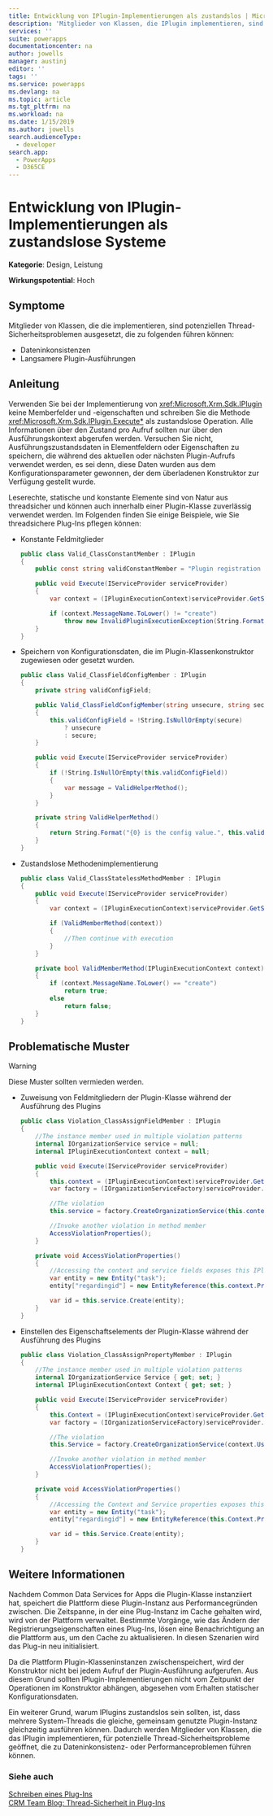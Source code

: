 ```yaml
---
title: Entwicklung von IPlugin-Implementierungen als zustandslos | MicrosoftDocs
description: 'Mitglieder von Klassen, die IPlugin implementieren, sind potenziellen Thread-Sicherheitsproblemen ausgesetzt, die zu Dateninkonsistenz- oder Performanceproblemen führen können.'
services: ''
suite: powerapps
documentationcenter: na
author: jowells
manager: austinj
editor: ''
tags: ''
ms.service: powerapps
ms.devlang: na
ms.topic: article
ms.tgt_pltfrm: na
ms.workload: na
ms.date: 1/15/2019
ms.author: jowells
search.audienceType:
  - developer
search.app:
  - PowerApps
  - D365CE
---
```

# <a name="develop-iplugin-implementations-as-stateless"></a>Entwicklung von IPlugin-Implementierungen als zustandslose Systeme

**Kategorie**: Design, Leistung

**Wirkungspotential**: Hoch

<a name='symptoms'></a>

## <a name="symptoms"></a>Symptome

Mitglieder von Klassen, die die <xref href="Microsoft.Xrm.Sdk.IPlugin?text=IPlugin interface" /> implementieren, sind potenziellen Thread-Sicherheitsproblemen ausgesetzt, die zu folgenden führen können:

- Dateninkonsistenzen
- Langsamere Plugin-Ausführungen

<a name='guidance'></a>

## <a name="guidance"></a>Anleitung

Verwenden Sie bei der Implementierung von <xref:Microsoft.Xrm.Sdk.IPlugin> keine Memberfelder und -eigenschaften und schreiben Sie die Methode <xref:Microsoft.Xrm.Sdk.IPlugin.Execute*> als zustandslose Operation.  Alle Informationen über den Zustand pro Aufruf sollten nur über den Ausführungskontext abgerufen werden.  Versuchen Sie nicht, Ausführungszustandsdaten in Elementfeldern oder Eigenschaften zu speichern, die während des aktuellen oder nächsten Plugin-Aufrufs verwendet werden, es sei denn, diese Daten wurden aus dem Konfigurationsparameter gewonnen, der dem überladenen Konstruktor zur Verfügung gestellt wurde.

Leserechte, statische und konstante Elemente sind von Natur aus threadsicher und können auch innerhalb einer Plugin-Klasse zuverlässig verwendet werden. Im Folgenden finden Sie einige Beispiele, wie Sie threadsichere Plug-Ins pflegen können:

- Konstante Feldmitglieder

    ```csharp
    public class Valid_ClassConstantMember : IPlugin
    {
        public const string validConstantMember = "Plugin registration not valid for {0} message.";

        public void Execute(IServiceProvider serviceProvider)
        {
            var context = (IPluginExecutionContext)serviceProvider.GetService(typeof(IPluginExecutionContext));

            if (context.MessageName.ToLower() != "create")
                throw new InvalidPluginExecutionException(String.Format(Valid_ClassConstantMember.validConstantMember, context.MessageName));
        }
    }
    ```

- Speichern von Konfigurationsdaten, die im Plugin-Klassenkonstruktor zugewiesen oder gesetzt wurden.
    ```csharp
    public class Valid_ClassFieldConfigMember : IPlugin
    {
        private string validConfigField;

        public Valid_ClassFieldConfigMember(string unsecure, string secure)
        {
            this.validConfigField = !String.IsNullOrEmpty(secure)
                ? unsecure
                : secure;
        }

        public void Execute(IServiceProvider serviceProvider)
        {
            if (!String.IsNullOrEmpty(this.validConfigField))
            {
                var message = ValidHelperMethod();
            }
        }

        private string ValidHelperMethod()
        {
            return String.Format("{0} is the config value.", this.validConfigField);
        }
    }
    ```

- Zustandslose Methodenimplementierung

    ```csharp
    public class Valid_ClassStatelessMethodMember : IPlugin
    {
        public void Execute(IServiceProvider serviceProvider)
        {
            var context = (IPluginExecutionContext)serviceProvider.GetService(typeof(IPluginExecutionContext));
    
            if (ValidMemberMethod(context))
            {
                //Then continue with execution
            }
        }
    
        private bool ValidMemberMethod(IPluginExecutionContext context)
        {
            if (context.MessageName.ToLower() == "create")
                return true;
            else
                return false;
        }
    }
    ```

<a name='problem'></a>

## <a name="problematic-patterns"></a>Problematische Muster

> [!WARNING]
> Diese Muster sollten vermieden werden.

- Zuweisung von Feldmitgliedern der Plugin-Klasse während der Ausführung des Plugins
 
    ```csharp
    public class Violation_ClassAssignFieldMember : IPlugin
    {
        //The instance member used in multiple violation patterns
        internal IOrganizationService service = null;
        internal IPluginExecutionContext context = null;
    
        public void Execute(IServiceProvider serviceProvider)
        {
            this.context = (IPluginExecutionContext)serviceProvider.GetService(typeof(IPluginExecutionContext));
            var factory = (IOrganizationServiceFactory)serviceProvider.GetService(typeof(IOrganizationServiceFactory));
    
            //The violation
            this.service = factory.CreateOrganizationService(this.context.UserId);
    
            //Invoke another violation in method member
            AccessViolationProperties();
        }
    
        private void AccessViolationProperties()
        {
            //Accessing the context and service fields exposes this IPlugin implementation to thread-safety issues
            var entity = new Entity("task");
            entity["regardingid"] = new EntityReference(this.context.PrimaryEntityName, this.context.PrimaryEntityId);
    
            var id = this.service.Create(entity);
        }
    }
    ```

- Einstellen des Eigenschaftselements der Plugin-Klasse während der Ausführung des Plugins

    ```csharp
    public class Violation_ClassAssignPropertyMember : IPlugin
    {
        //The instance member used in multiple violation patterns
        internal IOrganizationService Service { get; set; }
        internal IPluginExecutionContext Context { get; set; }
    
        public void Execute(IServiceProvider serviceProvider)
        {
            this.Context = (IPluginExecutionContext)serviceProvider.GetService(typeof(IPluginExecutionContext));
            var factory = (IOrganizationServiceFactory)serviceProvider.GetService(typeof(IOrganizationServiceFactory));
    
            //The violation
            this.Service = factory.CreateOrganizationService(context.UserId);
    
            //Invoke another violation in method member
            AccessViolationProperties();
        }
    
        private void AccessViolationProperties()
        {
            //Accessing the Context and Service properties exposes this IPlugin implementation to thread-safety issues
            var entity = new Entity("task");
            entity["regardingid"] = new EntityReference(this.Context.PrimaryEntityName, this.Context.PrimaryEntityId);
    
            var id = this.Service.Create(entity);
        }
    }
    ```

<a name='additional'></a>

## <a name="additional-information"></a>Weitere Informationen

Nachdem Common Data Services for Apps die Plugin-Klasse instanziiert hat, speichert die Plattform diese Plugin-Instanz aus Performancegründen zwischen. Die Zeitspanne, in der eine Plug-Instanz im Cache gehalten wird, wird von der Plattform verwaltet.  Bestimmte Vorgänge, wie das Ändern der Registrierungseigenschaften eines Plug-Ins, lösen eine Benachrichtigung an die Plattform aus, um den Cache zu aktualisieren.  In diesen Szenarien wird das Plug-in neu initialisiert.

Da die Plattform Plugin-Klasseninstanzen zwischenspeichert, wird der Konstruktor nicht bei jedem Aufruf der Plugin-Ausführung aufgerufen.  Aus diesem Grund sollten IPlugin-Implementierungen nicht vom Zeitpunkt der Operationen im Konstruktor abhängen, abgesehen vom Erhalten statischer Konfigurationsdaten. 

Ein weiterer Grund, warum IPlugins zustandslos sein sollten, ist, dass mehrere System-Threads die gleiche, gemeinsam genutzte Plugin-Instanz gleichzeitig ausführen können.  Dadurch werden Mitglieder von Klassen, die das IPlugin implementieren, für potenzielle Thread-Sicherheitsprobleme geöffnet, die zu Dateninkonsistenz- oder Performanceproblemen führen können.

<a name='seealso'></a>

### <a name="see-also"></a>Siehe auch

[Schreiben eines Plug-Ins](../../write-plug-in.md)<br />
[CRM Team Blog: Thread-Sicherheit in Plug-Ins](http://blogs.msdn.com/b/crm/archive/2008/11/18/member-static-variable-and-thread-safety-in-plug-in-for-crm-4-0.aspx)<br />
